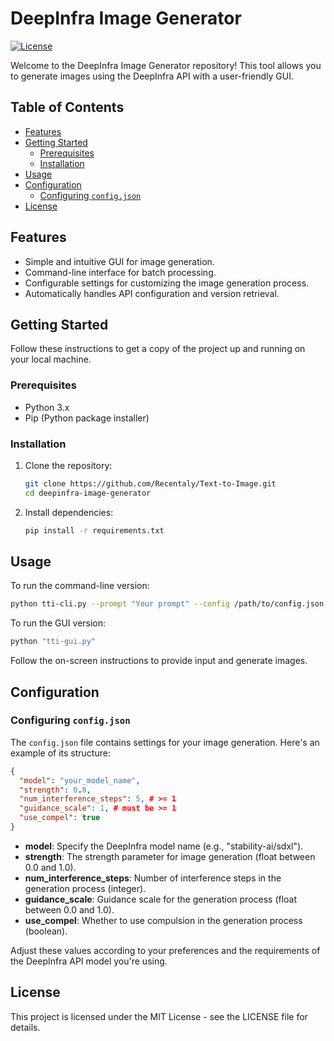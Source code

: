 # DeepInfra Image Generator

[![License](https://img.shields.io/badge/license-MIT-blue.svg)](LICENSE)

Welcome to the DeepInfra Image Generator repository! This tool allows you to generate images using the DeepInfra API with a user-friendly GUI.

## Table of Contents
- [Features](#features)
- [Getting Started](#getting-started)
  - [Prerequisites](#prerequisites)
  - [Installation](#installation)
- [Usage](#usage)
- [Configuration](#configuration)
  - [Configuring `config.json`](#configuring-configjson)
- [License](#license)

## Features
- Simple and intuitive GUI for image generation.
- Command-line interface for batch processing.
- Configurable settings for customizing the image generation process.
- Automatically handles API configuration and version retrieval.

## Getting Started
Follow these instructions to get a copy of the project up and running on your local machine.

### Prerequisites
- Python 3.x
- Pip (Python package installer)

### Installation
1. Clone the repository:
   ```bash
   git clone https://github.com/Recentaly/Text-to-Image.git
   cd deepinfra-image-generator
   ```

2. Install dependencies:
   ```bash
   pip install -r requirements.txt
   ```

## Usage
To run the command-line version:
```bash
python tti-cli.py --prompt "Your prompt" --config /path/to/config.json --width 800 --height 600
```

To run the GUI version:
```bash
python "tti-gui.py"
```
Follow the on-screen instructions to provide input and generate images.

## Configuration
### Configuring `config.json`

The `config.json` file contains settings for your image generation. Here's an example of its structure:

```json
{
  "model": "your_model_name",
  "strength": 0.8,
  "num_interference_steps": 5, # >= 1
  "guidance_scale": 1, # must be >= 1
  "use_compel": true
}
```

- **model**: Specify the DeepInfra model name (e.g., "stability-ai/sdxl").
- **strength**: The strength parameter for image generation (float between 0.0 and 1.0).
- **num_interference_steps**: Number of interference steps in the generation process (integer).
- **guidance_scale**: Guidance scale for the generation process (float between 0.0 and 1.0).
- **use_compel**: Whether to use compulsion in the generation process (boolean).

Adjust these values according to your preferences and the requirements of the DeepInfra API model you're using.

## License
This project is licensed under the MIT License - see the LICENSE file for details.


